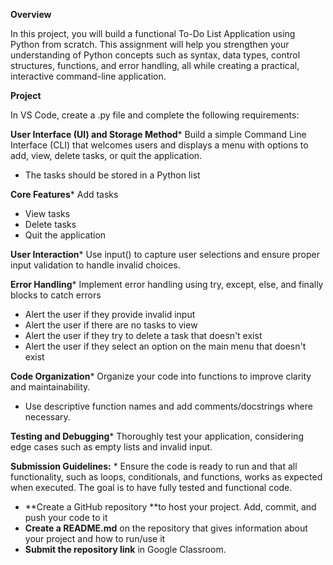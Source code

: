 **Overview**

In this project, you will build a functional To-Do List Application using Python from scratch. This assignment will help you strengthen your understanding of Python concepts such as syntax, data types, control structures, functions, and error handling, all while creating a practical, interactive command-line application.

**Project**

In VS Code, create a .py file and complete the following requirements:

**User Interface (UI) and Storage Method*** Build a simple Command Line Interface (CLI) that welcomes users and displays a menu with options to add, view, delete tasks, or quit the application.

* The tasks should be stored in a Python list

**Core Features*** Add tasks

* View tasks
* Delete tasks
* Quit the application

**User Interaction*** Use input() to capture user selections and ensure proper input validation to handle invalid choices.

**Error Handling*** Implement error handling using try, except, else, and finally blocks to catch errors

* Alert the user if they provide invalid input
* Alert the user if there are no tasks to view
* Alert the user if they try to delete a task that doesn't exist
* Alert the user if they select an option on the main menu that doesn't exist

**Code Organization*** Organize your code into functions to improve clarity and maintainability.

* Use descriptive function names and add comments/docstrings where necessary.

**Testing and Debugging*** Thoroughly test your application, considering edge cases such as empty lists and invalid input.

 **Submission Guidelines:** * Ensure the code is ready to run and that all functionality, such as loops, conditionals, and functions, works as expected when executed. The goal is to have fully tested and functional code.

* **Create a GitHub repository **to host your project. Add, commit, and push your code to it
* **Create a README.md** on the repository that gives information about your project and how to run/use it
* **Submit the repository link** in Google Classroom.
